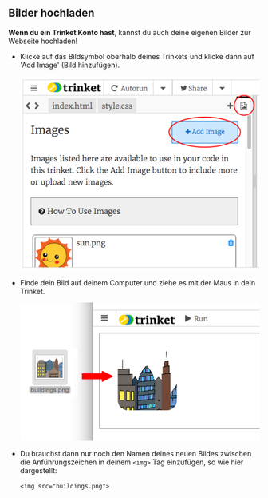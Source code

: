 ## Bilder hochladen

__Wenn du ein Trinket Konto hast__, kannst du auch deine eigenen Bilder zur Webseite hochladen!

+ Klicke auf das Bildsymbol oberhalb deines Trinkets und klicke dann auf 'Add Image' (Bild hinzufügen).

	![screenshot](images/story-upload.png)

+ Finde dein Bild auf deinem Computer und ziehe es mit der Maus in dein Trinket.

	![screenshot](images/story-drag.png)

+ Du brauchst dann nur noch den Namen deines neuen Bildes zwischen die Anführungszeichen in deinem `<img>` Tag einzufügen, so wie hier dargestellt:

	```
	<img src="buildings.png">
	```
